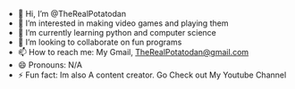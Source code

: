 - 👋 Hi, I’m @TheRealPotatodan
- 👀 I’m interested in making video games and playing them
- 🌱 I’m currently learning python and computer science
- 💞️ I’m looking to collaborate on fun programs
- 📫 How to reach me: My Gmail, TheRealPotatodan@gmail.com
- 😄 Pronouns: N/A
- ⚡ Fun fact: Im also A content creator. Go Check out My Youtube Channel 

<!---
TheRealPotatodan/TheRealPotatodan is a ✨ special ✨ repository because its `README.md` (this file) appears on your GitHub profile.
You can click the Preview link to take a look at your changes.
--->
